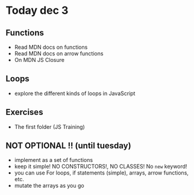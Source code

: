 # Today dec 3

## Functions
- Read MDN docs on functions
- Read MDN docs on arrow functions
- On MDN JS Closure

## Loops
- explore the different kinds of loops in JavaScript

## Exercises
- The first folder (JS Training)

## NOT OPTIONAL !! (until tuesday)
- implement as a set of functions
- keep it simple! NO CONSTRUCTORS!, NO CLASSES! No `new` keyword!
- you can use For loops, if statements (simple), arrays, arrow functions, etc.
- mutate the arrays as you go



